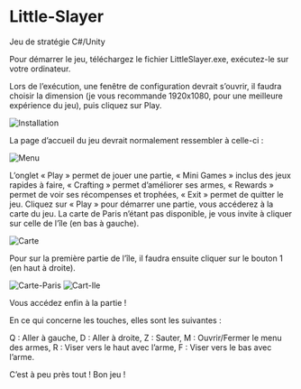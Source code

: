 # Little-Slayer
 Jeu de stratégie C#/Unity

Pour démarrer le jeu, téléchargez le fichier LittleSlayer.exe, exécutez-le sur votre ordinateur.

Lors de l’exécution, une fenêtre de configuration devrait s’ouvrir, il faudra choisir la dimension (je vous recommande 1920x1080, pour une meilleure expérience du jeu), puis cliquez sur Play.

 ![Installation](https://user-images.githubusercontent.com/59047879/193567667-14e4553d-7f51-4ef4-bf3c-35d926c06acd.png)

La page d’accueil du jeu devrait normalement ressembler à celle-ci :

![Menu](https://user-images.githubusercontent.com/59047879/193567712-408265c7-a8a2-4c6a-858d-cd3fe37883e8.png)

L’onglet « Play » permet de jouer une partie, « Mini Games » inclus des jeux rapides à faire, « Crafting » permet d’améliorer ses armes, « Rewards » permet de voir ses récompenses et trophées, « Exit » permet de quitter le jeu.
Cliquez sur « Play » pour démarrer une partie, vous accéderez à la carte du jeu. La carte de Paris n’étant pas disponible, je vous invite à cliquer sur celle de l’île (en bas à gauche).

![Carte](https://user-images.githubusercontent.com/59047879/193567739-2a2a882b-6bc7-43e3-b74a-399bbb6129b9.png)

Pour sur la première partie de l’île, il faudra ensuite cliquer sur le bouton 1 (en haut à droite).
  
![Carte-Paris](https://user-images.githubusercontent.com/59047879/193567778-b8032fc3-4239-4f25-9d47-85e1393fbcb2.png)
![Cart-Ile](https://user-images.githubusercontent.com/59047879/193567788-8b263927-145b-45b6-ab46-2144f78b76bf.png)

Vous accédez enfin à la partie ! 

En ce qui concerne les touches, elles sont les suivantes : 

Q : Aller à gauche,
D : Aller à droite,
Z : Sauter,
M : Ouvrir/Fermer le menu des armes,
R : Viser vers le haut avec l’arme,
F : Viser vers le bas avec l’arme.

C’est à peu près tout ! Bon jeu !
